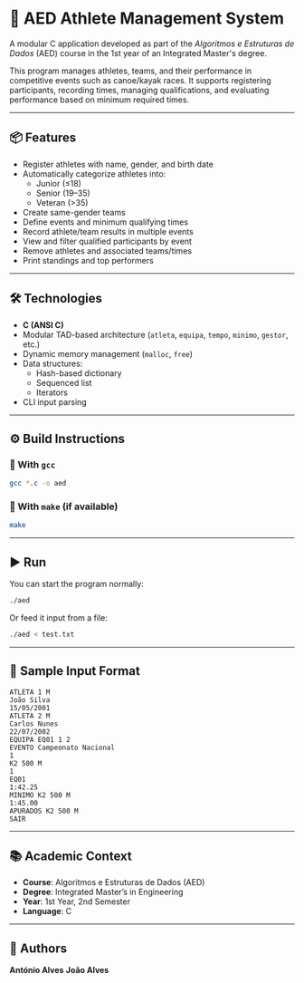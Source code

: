 
# 🏃 AED Athlete Management System

A modular C application developed as part of the *Algoritmos e Estruturas de Dados* (AED) course in the 1st year of an Integrated Master's degree.

This program manages athletes, teams, and their performance in competitive events such as canoe/kayak races. It supports registering participants, recording times, managing qualifications, and evaluating performance based on minimum required times.

---

## 📦 Features

- Register athletes with name, gender, and birth date
- Automatically categorize athletes into:
  - Junior (≤18)
  - Senior (19–35)
  - Veteran (>35)
- Create same-gender teams
- Define events and minimum qualifying times
- Record athlete/team results in multiple events
- View and filter qualified participants by event
- Remove athletes and associated teams/times
- Print standings and top performers

---

## 🛠️ Technologies

- **C (ANSI C)**
- Modular TAD-based architecture (`atleta`, `equipa`, `tempo`, `minimo`, `gestor`, etc.)
- Dynamic memory management (`malloc`, `free`)
- Data structures:
  - Hash-based dictionary
  - Sequenced list
  - Iterators
- CLI input parsing

---

## ⚙️ Build Instructions

### 🔧 With `gcc`

```bash
gcc *.c -o aed
```

### 🔧 With `make` (if available)

```bash
make
```

---

## ▶️ Run

You can start the program normally:

```bash
./aed
```

Or feed it input from a file:

```bash
./aed < test.txt
```

---

## 📄 Sample Input Format

```text
ATLETA 1 M
João Silva
15/05/2001
ATLETA 2 M
Carlos Nunes
22/07/2002
EQUIPA EQ01 1 2
EVENTO Campeonato Nacional
1
K2 500 M
1
EQ01
1:42.25
MINIMO K2 500 M
1:45.00
APURADOS K2 500 M
SAIR
```

---

## 📚 Academic Context

- **Course**: Algoritmos e Estruturas de Dados (AED)
- **Degree**: Integrated Master’s in Engineering
- **Year**: 1st Year, 2nd Semester
- **Language**: C

---

## 🧠 Authors

**António Alves**
**João Alves**
